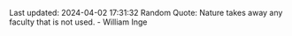 Last updated: 2024-04-02 17:31:32
Random Quote: Nature takes away any faculty that is not used. - William Inge